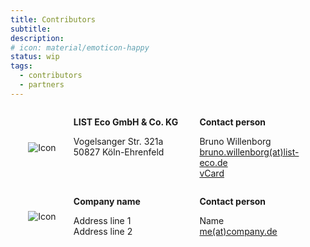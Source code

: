 ```yaml
---
title: Contributors
subtitle:
description:
# icon: material/emoticon-happy
status: wip
tags:
  - contributors
  - partners
---
```


<div style="display: table; width: 100%;">

  <div style="display: table-row;">
    <div style="display: table-cell; text-align: center; vertical-align: middle; width: 20%;">
      <!-- Replace with your icon -->
      <img src="../assets/List_Eco_Farbe_sRGB.svg" alt="Icon" style="max-width: 100px;">
    </div>
    <div style="display: table-cell; text-align: left; vertical-align: top; width: 40%;">
      <!-- Replace with your text -->
      <p>
        <b>LIST Eco GmbH & Co. KG</b>
      </p>
      <p>
        Vogelsanger Str. 321a</br>
        50827 Köln-Ehrenfeld
      </p>
    </div>
    <div style="display: table-cell; text-align: left; vertical-align: top; width: 40%;">
      <!-- Replace with your text -->
      <p><b>Contact person</b></p>
      <p>
        Bruno Willenborg</br>
        <a href="mailto:bruno.willenborg(at)list-eco.de">bruno.willenborg(at)list-eco.de</a></br>
        <a href="https://www.list-gruppe.de/vcard/?vcard=wgmVbxGSPWSSkE8t5PmQ4xGYZ" target="_blank">vCard</a></br>
      </p>
    </div>
  </div>

  <div style="display: table-row;">
    <div style="display: table-cell; text-align: center; vertical-align: middle; width: 20%;">
      <!-- Replace with your icon -->
      <img src="../assets/List_Eco_Farbe_sRGB.svg" alt="Icon" style="max-width: 100px;">
    </div>
    <div style="display: table-cell; text-align: left; vertical-align: top; width: 40%;">
      <!-- Replace with your text -->
      <p>
        <b>Company name</b>
      </p>
      <p>
         Address line 1</br>
         Address line 2
      </p>
    </div>
    <div style="display: table-cell; text-align: left; vertical-align: top; width: 40%;">
      <!-- Replace with your text -->
      <p>
        <b>Contact person</b>
      </p>
      <p>
        Name</br>
        <a href="mailto:me(at)company.de">me(at)company.de</a>
      </p>
    </div>
  </div>

</div>
